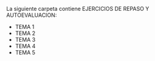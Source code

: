 La siguiente carpeta contiene  EJERCICIOS DE REPASO Y AUTOEVALUACION:

* TEMA 1
* TEMA 2
* TEMA 3
* TEMA 4
* TEMA 5
